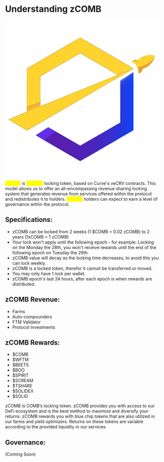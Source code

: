 # Understanding zCOMB

![](<../.gitbook/assets/zcomb transparent.png>)

<mark style="color:yellow;">zCOMB</mark> is <mark style="color:yellow;">COMB's</mark> locking token, based on Curve's veCRV contracts. This model allows us to offer an all-encompassing revenue sharing locking system that generates revenue from services offered within the protocol and redistributes it to holders. <mark style="color:yellow;">zCOMB</mark> holders can expect to earn a level of governance within the protocol.

## **Specifications:**

* zCOMB can be locked from 2 weeks (1 $COMB = 0.02 zCOMB)  to 2 years (1xCOMB = 1 zCOMB)
* Your lock won't apply until the following epoch - for example: Locking on the Monday the 28th, you won't receive rewards until the end of the following epoch on Tuesday the 29th.
* zCOMB value will decay as the locking time decreases, to avoid this you can lock weekly.
* zCOMB is a locked token, therefor it cannot be transferred or moved.
* You may only have 1 lock per wallet.
* zCOMB epoch's last 24 hours, after each epoch is when rewards are distributed.

## **zCOMB Revenue:**

* Farms
* Auto-compounders
* FTM Validator
* Protocol Investments



## **zCOMB Rewards:**

* $COMB
* $WFTM
* $BEETS
* $BOO
* $SPIRIT
* $SCREAM
* $TSHARE
* $SOLIDEX&#x20;
* $SOLID

zCOMB is COMB’s locking token. zCOMB provides you with access to our DeFi ecosystem and is the best method to maximize and diversify your returns. zCOMB rewards you with blue chip tokens that are also utilized in our farms and yield optimizers. Returns on these tokens are variable according to the provided liquidity in our services.

## Governance:

(Coming Soon)

